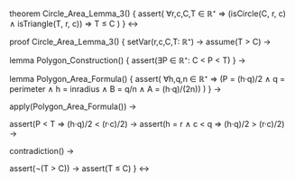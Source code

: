theorem Circle_Area_Lemma_3() {
  assert(
    ∀r,c,C,T ∈ ℝ⁺ ⇒
    (isCircle(C, r, c) ∧ 
     isTriangle(T, r, c)) ⇒
    T ≤ C
  )
} ↔

proof Circle_Area_Lemma_3() {
  setVar(r,c,C,T: ℝ⁺) →
  assume(T > C) →

  lemma Polygon_Construction() {
    assert(∃P ∈ ℝ⁺: C < P < T)
  } →

  lemma Polygon_Area_Formula() {
    assert(
      ∀h,q,n ∈ ℝ⁺ ⇒
      (P = (h·q)/2 ∧
       q = perimeter ∧
       h = inradius ∧
       B = q/n ∧
       A = (h·q)/(2n))
    )
  } →

  apply(Polygon_Area_Formula()) →
  
  assert(P < T ⇒ (h·q)/2 < (r·c)/2) →
  assert(h = r ∧ c < q ⇒ (h·q)/2 > (r·c)/2) →
  
  contradiction() →
  
  assert(¬(T > C)) →
  assert(T ≤ C)
} ↔